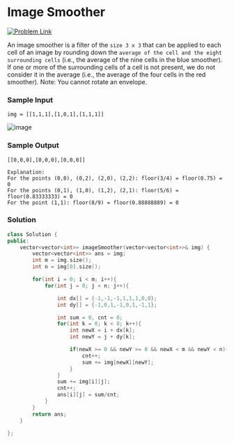# Image Smoother

[![Problem Link](https://img.shields.io/badge/-LeetCode-FFA116?style=for-the-badge&logo=LeetCode&logoColor=black)](https://leetcode.com/problems/image-smoother/description/)

An image smoother is a filter of the `size 3 x 3` that can be applied to each cell of an image by rounding down the 
`average of the cell and the eight surrounding cells` (i.e., the average of the nine cells in the blue smoother). If one or more of the 
surrounding cells of a cell is not present, we do not consider it in the average (i.e., the average of the four cells in the red smoother).
Note: You cannot rotate an envelope.

### Sample Input
```
img = [[1,1,1],[1,0,1],[1,1,1]]
```
![image](https://github.com/Harshu05x/ReviseWithArsh-6Companies30Days-Challenge/assets/96901785/99d08218-0b29-4d48-9273-8c1000d67a5a)

### Sample Output
```
[[0,0,0],[0,0,0],[0,0,0]]

Explanation:
For the points (0,0), (0,2), (2,0), (2,2): floor(3/4) = floor(0.75) = 0
For the points (0,1), (1,0), (1,2), (2,1): floor(5/6) = floor(0.83333333) = 0
For the point (1,1): floor(8/9) = floor(0.88888889) = 0
```

### Solution
```cpp
class Solution {
public:
    vector<vector<int>> imageSmoother(vector<vector<int>>& img) {
        vector<vector<int>> ans = img;
        int m = img.size();
        int n = img[0].size();

        for(int i = 0; i < m; i++){
            for(int j = 0; j < n; j++){

                int dx[] = {-1,-1,-1,1,1,1,0,0};
                int dy[] = {-1,0,1,-1,0,1,-1,1};

                int sum = 0, cnt = 0;
                for(int k = 0; k < 8; k++){
                    int newX = i + dx[k];
                    int newY = j + dy[k];

                    if(newX >= 0 && newY >= 0 && newX < m && newY < n){
                        cnt++;
                        sum += img[newX][newY];
                    }
                }
                sum += img[i][j];
                cnt++;
                ans[i][j] = sum/cnt;
            }
        }
        return ans;
    }

};
```
